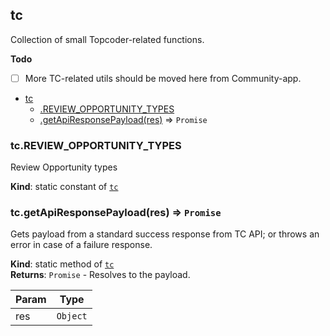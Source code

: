 <a name="module_tc"></a>

## tc
Collection of small Topcoder-related functions.

**Todo**

- [ ] More TC-related utils should be moved here from Community-app.


* [tc](#module_tc)
    * [.REVIEW_OPPORTUNITY_TYPES](#module_tc.REVIEW_OPPORTUNITY_TYPES)
    * [.getApiResponsePayload(res)](#module_tc.getApiResponsePayload) ⇒ <code>Promise</code>

<a name="module_tc.REVIEW_OPPORTUNITY_TYPES"></a>

### tc.REVIEW_OPPORTUNITY_TYPES
Review Opportunity types

**Kind**: static constant of [<code>tc</code>](#module_tc)  
<a name="module_tc.getApiResponsePayload"></a>

### tc.getApiResponsePayload(res) ⇒ <code>Promise</code>
Gets payload from a standard success response from TC API; or throws
an error in case of a failure response.

**Kind**: static method of [<code>tc</code>](#module_tc)  
**Returns**: <code>Promise</code> - Resolves to the payload.  

| Param | Type |
| --- | --- |
| res | <code>Object</code> | 

